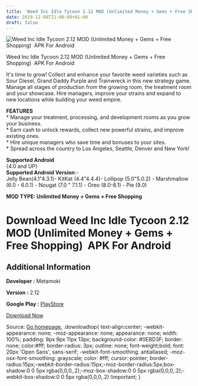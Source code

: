 ```yaml
---
title: 'Weed Inc Idle Tycoon 2.12 MOD (Unlimited Money + Gems + Free Shopping)  APK For Android'
date: 2019-12-08T21:00:00+01:00
draft: false
---
```


![Weed Inc Idle Tycoon 2.12 MOD (Unlimited Money + Gems + Free Shopping)  APK For Android](https://i1.wp.com/apkhome.net/wp-content/uploads/2019/12/Weed-Inc-Idle-Tycoon.png "Weed Inc Idle Tycoon 2.12 MOD (Unlimited Money + Gems + Free Shopping)  APK For Android")

  

Weed Inc Idle Tycoon 2.12 MOD (Unlimited Money + Gems + Free Shopping)  APK For Android

It's time to grow! Collect and enhance your favorite weed varieties such as Sour Diesel, Grand Daddy Purple and Trainwreck in this new strategy game. Manage all stages of production from the growing room, the treatment room and your showcase. Hire managers, improve your strains and expand to new locations while building your weed empire.

**FEATURES**  
\* Manage your treatment, processing, and development rooms as you grow your business.  
\* Earn cash to unlock rewards, collect new powerful strains, and improve existing ones.  
\* Hire unique managers who save time and bonuses to your sites.  
\* Spread across the country to Los Angeles, Seattle, Denver and New York!

**Supported Android**  
{4.0 and UP}  
**Supported Android Version**:-  
Jelly Bean(4.1"4.3.1)- KitKat (4.4"4.4.4)- Lollipop (5.0"5.0.2) - Marshmallow (6.0 - 6.0.1) - Nougat (7.0 " 7.1.1) - Oreo (8.0-8.1) - Pie (9.0)

**MOD TYPE: Unlimited Money + Gems + Free Shopping**

Download Weed Inc Idle Tycoon 2.12 MOD (Unlimited Money + Gems + Free Shopping)  APK For Android
=================================================================================================

Additional Information
----------------------

**Developer :** Metamoki

**Version :** 2.12

**Google Play :** [PlayStore](https://play.google.com/store/apps/details?id=com.metamoki.weed)

  

[Download Now](https://store4app.co/post/weed-inc-idle-tycoon-2-12-mod-unlimited-money-gems-free-shopping-apk-for-android_1575821915)

  
Source: [Go homepage.](https://store4app.co/post/weed-inc-idle-tycoon-2-12-mod-unlimited-money-gems-free-shopping-apk-for-android_1575821915) .downloadtop{ text-align:center; -webkit-appearance: none; -moz-appearance: none; appearance: none; width: 100%; padding: 9px 9px 11px 13px; background-color: #0EBD3F; border: none; color:#fff; border-radius: 3px; outline: none; font-weight;bold; font: 20px 'Open Sans', sans-serif; -webkit-font-smoothing: antialiased; -moz-osx-font-smoothing: grayscale; color: #fff; cursor: pointer; border-radius:15px;-webkit-border-radius:15px;-moz-border-radius:5px;box-shadow:0 0 5px rgba(0,0,0,.2);-moz-box-shadow:0 0 5px rgba(0,0,0,.2);-webkit-box-shadow:0 0 5px rgba(0,0,0,.2) !important; }